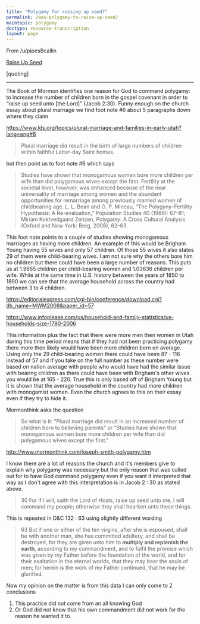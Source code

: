 ```yaml
---
title: "Polygamy for raising up seed?"
permalink: /was-polygamy-to-raise-up-seed/
maintopic: polygamy
doctype: resource-transcription
layout: page
---
```


From /u/pipesBcallin

[Raise Up Seed](https://www.reddit.com/r/MormonDoctrine/comments/7ge6gn/raise_up_seed/)

[quoting]

---

The Book of Mormon identifies one reason for God to command polygamy: to increase the number of children born in the gospel covenant in order to “raise up seed unto [the Lord]” (Jacob 2:30). Funny enough on the church essay about plural marriage we find foot note #6 about 5 paragraphs down where they claim 

https://www.lds.org/topics/plural-marriage-and-families-in-early-utah?lang=eng#6

>Plural marriage did result in the birth of large numbers of children within faithful Latter-day Saint homes.

but then point us to foot note #6 which says 

>Studies have shown that monogamous women bore more children per wife than did polygamous wives except the first. Fertility at the societal level, however, was enhanced because of the near universality of marriage among women and the abundant opportunities for remarriage among previously married women of childbearing age. L. L. Bean and G. P. Mineau, “The Polygyny–Fertility Hypothesis: A Re-evaluation,” Population Studies 40 (1986): 67–81; Miriam Koktvedgaard Zeitzen, Polygamy: A Cross Cultural Analysis (Oxford and New York: Berg, 2008), 62–63.

This foot note points to a couple of studies showing monogamous marriages as having more children. An example of this would be Brigham Young having 55 wives and only 57 children. Of those 55 wives it also states 29 of them were child-bearing wives. I am not sure why the others bore him no children but there could have been a large number of reasons. This puts us at 1.9655 children per child-bearing women and 1.03636 children per wife. While at the same time in U.S. history between the years of 1850 to 1890 we can see that the average household across the country had between 3 to 4 children. 

https://editorialexpress.com/cgi-bin/conference/download.cgi?db_name=MWM2008&paper_id=57

https://www.infoplease.com/us/household-and-family-statistics/us-households-size-1790-2006  

This information plus the fact that there were more men then women in Utah during this time period means that if they had not been practicing polygamy there more then likely would have been more children born on average. Using only the 29 child-bearing women there could have been 87 - 116 instead of 57 and if you take on the full number as these number were based on nation average with people who would have had the similar issue with bearing children as there could have been with Brigham's other wives you would be at 165 - 220. True this is only based off of Brigham Young but it is shown that the average household in the country had more children with monogamist women. Even the church agrees to this on their essay even if they try to hide it. 

Mormonthink asks the question

>So what is it: "Plural marriage did result in an increased number of children born to believing parents" or "Studies have shown that monogamous women bore more children per wife than did polygamous wives except the first."

http://www.mormonthink.com/joseph-smith-polygamy.htm

I know there are a lot of reasons the church and it's members give to explain why polygamy was necessary but the only reason that was called out for to have God command polygamy even if you want it interpreted that way as I don't agree with this interpretation is in Jacob 2 : 30 as stated above.

>30 For if I will, saith the Lord of Hosts, raise up seed unto me, I will command my people; otherwise they shall hearken unto these things.

This is repeated in D&C 132 : 63 using slightly different wording

>63 But if one or either of the ten virgins, after she is espoused, shall be with another man, she has committed adultery, and shall be destroyed; for they are given unto him to **multiply and replenish the earth**, according to my commandment, and to fulfil the promise which was given by my Father before the foundation of the world, and for their exaltation in the eternal worlds, that they may bear the souls of men; for herein is the work of my Father continued, that he may be glorified.

Now my opinion on the matter is from this data I can only come to 2 conclusions

1.  This practice did not come from an all knowing God
2.  Or God did not know that his own commandment did not work for the reason he wanted it to.  
